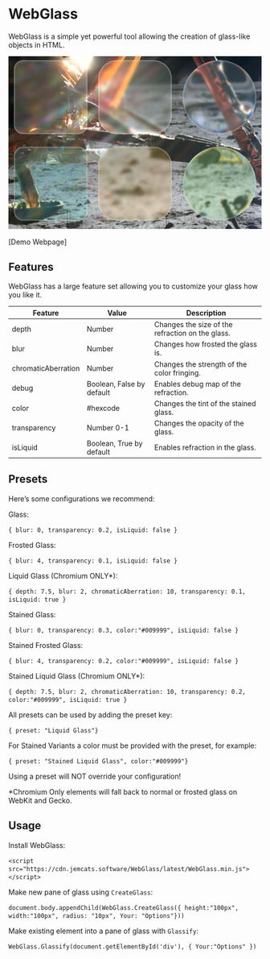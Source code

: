 # WebGlass
WebGlass is a simple yet powerful tool allowing the creation of glass-like objects in HTML.

![Example](example.png)

[Demo Webpage]

## Features
WebGlass has a large feature set allowing you to customize your glass how you like it.

|Feature |Value  | Description|
|--------|--------|-------|
|depth|Number|Changes the size of the refraction on the glass.|
|blur|Number|Changes how frosted the glass is.|
|chromaticAberration|Number|Changes the strength of the color fringing.|
|debug|Boolean, False by default|Enables debug map of the refraction.|
|color|#hexcode|Changes the tint of the stained glass.|
|transparency|Number 0-1|Changes the opacity of the glass.|
|isLiquid|Boolean, True by default|Enables refraction in the glass.|

## Presets
Here’s some configurations we recommend:

Glass:
```
{ blur: 0, transparency: 0.2, isLiquid: false }
```

Frosted Glass:
```
{ blur: 4, transparency: 0.1, isLiquid: false }
```

Liquid Glass (Chromium ONLY*):
```
{ depth: 7.5, blur: 2, chromaticAberration: 10, transparency: 0.1, isLiquid: true }
```

Stained Glass:
```
{ blur: 0, transparency: 0.3, color:"#009999", isLiquid: false }
```

Stained Frosted Glass:
```
{ blur: 4, transparency: 0.2, color:"#009999", isLiquid: false }
```

Stained Liquid Glass (Chromium ONLY*):
```
{ depth: 7.5, blur: 2, chromaticAberration: 10, transparency: 0.2, color:"#009999", isLiquid: true }
```

All presets can be used by adding the preset key:
```
{ preset: "Liquid Glass"}
```

For Stained Variants a color must be provided with the preset, for example:
```
{ preset: "Stained Liquid Glass", color:"#009999"}
```

Using a preset will NOT override your configuration!

*Chromium Only elements will fall back to normal or frosted glass on WebKit and Gecko.

## Usage
Install WebGlass:
```
<script src="https://cdn.jemcats.software/WebGlass/latest/WebGlass.min.js"></script>
```

Make new pane of glass using ```CreateGlass```:
```
document.body.appendChild(WebGlass.CreateGlass({ height:"100px", width:"100px", radius: "10px", Your: "Options"}))
```

Make existing element into a pane of glass with ```Glassify```:
```
WebGlass.Glassify(document.getElementById('div'), { Your:"Options" })
```